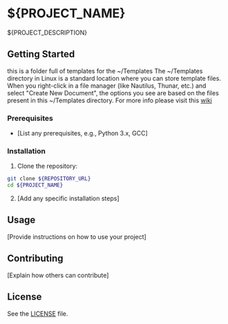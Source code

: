 # ${PROJECT_NAME}

${PROJECT_DESCRIPTION}

## Getting Started
this is a folder full of templates for the ~/Templates
The ~/Templates directory in Linux is a standard location where you can store template files. When you right-click in a file manager (like Nautilus, Thunar, etc.) and select "Create New Document", the options you see are based on the files present in this ~/Templates directory.
For more info please visit this [wiki](https://github.com/hermanumrao/code_templates/wiki)
### Prerequisites

* [List any prerequisites, e.g., Python 3.x, GCC]

### Installation

1.  Clone the repository:
   ```bash
   git clone ${REPOSITORY_URL}
   cd ${PROJECT_NAME}
   ```
2.  [Add any specific installation steps]

## Usage

[Provide instructions on how to use your project]

## Contributing

[Explain how others can contribute]

## License

See the [LICENSE](LICENSE) file.